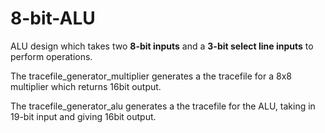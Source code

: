 # 8-bit-ALU
ALU design which takes two **8-bit inputs** and a **3-bit select line inputs** to perform operations.

The tracefile_generator_multiplier generates a the tracefile for a 8x8 multiplier which returns 16bit output.

The tracefile_generator_alu generates a the tracefile for the ALU, taking in 19-bit input and giving 16bit output.
